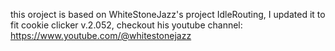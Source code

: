 this oroject is based on WhiteStoneJazz's project IdleRouting,
I updated it to fit cookie clicker v.2.052,
checkout his youtube channel:
https://www.youtube.com/@whitestonejazz
